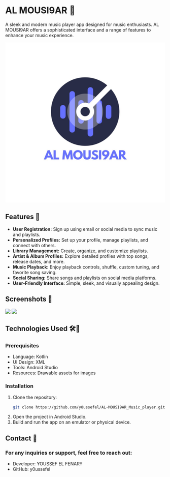 # AL MOUSI9AR 🎵
A sleek and modern music player app designed for music enthusiasts. AL MOUSI9AR offers a sophisticated interface and a range of features to enhance your music experience.

![AL MOUSI9AR Banner](./app/src/main/res/drawable/screenShots/IMG-20241220-WA0005.jpg)

## Features 🚀
- **User Registration:** Sign up using email or social media to sync music and playlists.
- **Personalized Profiles:** Set up your profile, manage playlists, and connect with others.
- **Library Management:** Create, organize, and customize playlists.
- **Artist & Album Profiles:** Explore detailed profiles with top songs, release dates, and more.
- **Music Playback:** Enjoy playback controls, shuffle, custom tuning, and favorite song saving.
- **Social Sharing:** Share songs and playlists on social media platforms.
- **User-Friendly Interface:** Simple, sleek, and visually appealing design.

## Screenshots 📸
<img src="https://github.com/user-attachments/assets/41627f6a-725d-44ba-a6f7-b03b437c4023" width="300" />
<img src="https://github.com/user-attachments/assets/4050ecbb-7392-4493-9cf3-227791451d7d" width="300" />



## Technologies Used 🛠️🤝
### Prerequisites
- Language: Kotlin
- UI Design: XML
- Tools: Android Studio
- Resources: Drawable assets for images

### Installation
1. Clone the repository:
   ```bash
   git clone https://github.com/y0ussefel/AL-MOUSI9AR_Music_player.git
2. Open the project in Android Studio.
3. Build and run the app on an emulator or physical device.

## Contact 💬
### For any inquiries or support, feel free to reach out:
- Developer: YOUSSEF EL FENARY
- GitHub: y0ussefel



